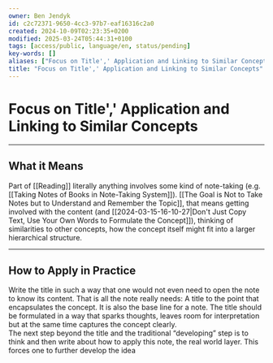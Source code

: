 ```yaml
---
owner: Ben Jendyk
id: c2c72371-9650-4cc3-97b7-eaf16316c2a0
created: 2024-10-09T02:23:35+0200
modified: 2025-03-24T05:44:31+0100
tags: [access/public, language/en, status/pending]
key-words: []
aliases: ["Focus on Title',' Application and Linking to Similar Concepts"]
title: "Focus on Title',' Application and Linking to Similar Concepts"
---
```


# Focus on Title',' Application and Linking to Similar Concepts

--- 

## What it Means

Part of [[Reading]] literally anything involves some kind of note-taking (e.g. [[Taking Notes of Books in Note-Taking System]]). [[The Goal is Not to Take Notes but to Understand and Remember the Topic]], that means getting involved with the content (and [[2024-03-15-16-10-27|Don't Just Copy Text, Use Your Own Words to Formulate the Concept]]), thinking of similarities to other concepts, how the concept itself might fit into a larger hierarchical structure.

--- 

## How to Apply in Practice

Write the title in such a way that one would not even need to open the note to know its content. That is all the note really needs: A title to the point that encapsulates the concept. It is also the base line for a note. The title should be formulated in a way that sparks thoughts, leaves room for interpretation but at the same time captures the concept clearly.  
The next step beyond the title and the traditional “developing” step is to think and then write about how to apply this note, the real world layer. This forces one to further develop the idea
